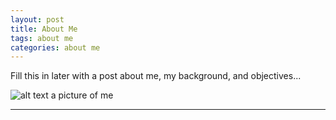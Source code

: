 ```yaml
---
layout: post
title: About Me
tags: about me
categories: about me
---
```


Fill this in later with a post about me, my background, and objectives...

![alt text a picture of me](https://media-exp1.licdn.com/dms/image/C5603AQGC5Blcqewuog/profile-displayphoto-shrink_800_800/0/1667947347778?e=1674086400&v=beta&t=OKfN8hML3QdBCnp7VjVsrIoftuJciIuCtZJyk_gcnpQ)

------------------------------

